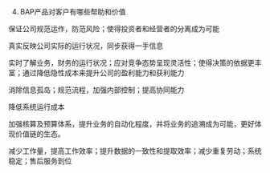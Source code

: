 4.	BAP产品对客户有哪些帮助和价值

保证公司规范运作，防范风险；使得投资者和经营者的分离成为可能

真实反映公司实际的运行状况，同步获得一手信息

实时了解业务，财务的运行状况；应对竞争态势呈现灵活性；使得决策的依据更丰富；通过降低隐性成本来提升公司的盈利能力和获利能力

消除信息孤岛；规范流程，加强内部控制；提高协同能力

降低系统运行成本

加强核算及预算体系，提升业务的自动化程度，并将业务的追溯成为可能，更好体现价值链的生态。

减少工作量，提高工作效率；提升数据的一致性和提取效率；减少重复劳动；系统稳定；售后服务到位
